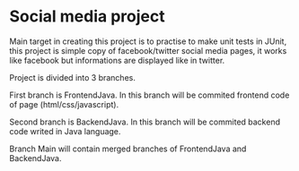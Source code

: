 # Social media project
 
Main target in creating this project is to practise to make unit tests in JUnit, this project is simple copy of facebook/twitter social media pages, it works like facebook but informations are displayed like in twitter.


Project is divided into 3 branches.

First branch is FrontendJava. In this branch will be commited frontend code of page (html/css/javascript).

Second branch is BackendJava. In this branch will be commited backend code writed in Java language.

Branch Main will contain merged branches of FrontendJava and BackendJava.